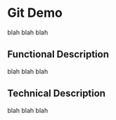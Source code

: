 # Git Demo

blah blah blah

## Functional Description

blah blah blah

## Technical Description

blah blah blah
